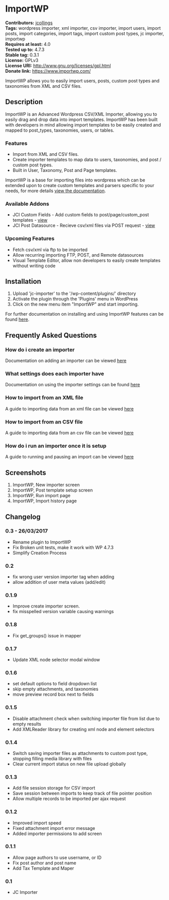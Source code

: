 # ImportWP #
**Contributors:** [jcollings](https://profiles.wordpress.org/jcollings)  
**Tags:** wordpress importer, xml importer, csv importer, import users, import posts, import categories, import tags, import custom post types, jc importer, importwp    
**Requires at least:** 4.0    
**Tested up to:** 4.7.3    
**Stable tag:** 0.3.1     
**License:** GPLv3    
**License URI:** http://www.gnu.org/licenses/gpl.html    
**Donate link:** https://www.importwp.com/  

ImportWP allows you to easily import users, posts, custom post types and taxonomies from XML and CSV files. 

## Description ##

ImportWP is an Advanced Wordpress CSV/XML Importer, allowing you to easily drag and drop data into import templates. ImportWP has been built with developers in mind allowing import templates to be easily created and mapped to post_types, taxonomies, users, or tables.

### Features ###

* Import from XML and CSV files.
* Create importer templates to map data to users, taxonomies, and post / custom post types.
* Built in User, Taxonomy, Post and Page templates.

ImportWP is a base for importing files into wordpress which can be extended upon to create custom templates and parsers specific to your needs, for more details [view the documentation](https://www.importwp.com/documentation/).

### Available Addons ###

* JCI Custom Fields - Add custom fields to post/page/custom_post templates - [view](https://github.com/jcollings/jci-custom-fields)
* JCI Post Datasource - Recieve csv/xml files via POST request - [view](https://github.com/jcollings/jci-post-datasource)

### Upcoming Features ###

* Fetch csv/xml via ftp to be imported
* Allow recurring importing FTP, POST, and Remote datasources
* Visual Template Editor, allow non developers to easily create templates without writing code

## Installation ##

1. Upload 'jc-importer' to the '/wp-content/plugins/' directory
2. Activate the plugin through the 'Plugins' menu in WordPress
3. Click on the new menu item "ImportWP" and start importing.

For further documentation on installing and using ImportWP features can be found [here](https://www.importwp.com/documentation/).

## Frequently Asked Questions ##

### How do i create an importer ###

Documentation on adding an importer can be viewed [here](https://www.importwp.com/documentation/adding-an-importer/)

### What settings does each importer have ###

Documentation on using the importer settings can be found [here](https://www.importwp.com/documentation/importer-settings/)

### How to import from an XML file ###

A guide to importing data from an xml file can be viewed [here](https://www.importwp.com/documentation/importing-from-xml-file/)

### How to import from an CSV file ###

A guide to importing data from an csv file can be viewed [here](https://www.importwp.com/documentation/importing-from-csv-file/)

### How do i run an importer once it is setup ###

A guide to running and pausing an import can be viewed [here](https://www.importwp.com/documentation/running-an-import/)

## Screenshots ##

1. ImportWP, New importer screen
2. ImportWP, Post template setup screen
3. ImportWP, Run import page
4. ImportWP, Import history page

## Changelog ##

### 0.3 - 26/03/2017 ###

* Rename plugin to ImportWP
* Fix Broken unit tests, make it work with WP 4.7.3
* Simplify Creation Process

### 0.2 ###

* fix wrong user version importer tag when adding
* allow addition of user meta values (add/edit)

### 0.1.9 ###

* Improve create importer screen. 
* fix misspelled version variable causing warnings

### 0.1.8 ###

* Fix get_groups() issue in mapper

### 0.1.7 ###

* Update XML node selector modal window

### 0.1.6 ###

* set default options to field dropdown list
* skip empty attachments, and taxonomies
* move preview record box next to fields

### 0.1.5 ###

* Disable attachment check when switching importer file from list due to empty results
* Add XMLReader library for creating xml node and element selectors

### 0.1.4 ###

* Switch saving importer files as attachments to custom post type, stopping filling media library with files
* Clear current import status on new file upload globally

### 0.1.3 ###

* Add file session storage for CSV import
* Save session between imports to keep track of file pointer position
* Allow multiple records to be imported per ajax request

### 0.1.2 ###

* Improved import speed
* Fixed attachment import error message
* Added importer permissions to add screen

### 0.1.1 ###

* Allow page authors to use username, or ID
* Fix post author and post name
* Add Tax Template and Maper

### 0.1 ###

* JC Importer